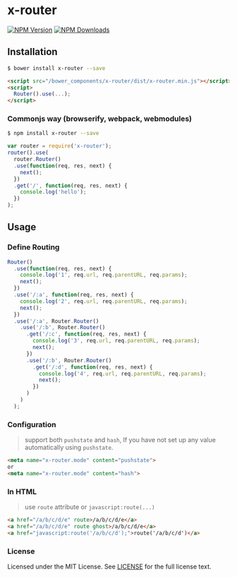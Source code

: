 # x-router

[![NPM Version][npm-image]][npm-url] [![NPM Downloads][downloads-image]][downloads-url]

[npm-image]: https://img.shields.io/npm/v/x-router.svg?style=flat
[npm-url]: https://npmjs.org/package/x-router
[downloads-image]: https://img.shields.io/npm/dm/x-router.svg?style=flat
[downloads-url]: https://npmjs.org/package/x-router

## Installation

```sh
$ bower install x-router --save
```

```html
<script src="/bower_components/x-router/dist/x-router.min.js"></script>
<script>
  Router().use(...);
</script>
```

### Commonjs way (browserify, webpack, webmodules)
```sh
$ npm install x-router --save
```

```javascript
var router = require('x-router');
router().use(
  router.Router()
  .use(function(req, res, next) {
    next();
  })
  .get('/', function(req, res, next) {
    console.log('hello');
  })
);
```


## Usage
### Define Routing
```javascript
Router()
  .use(function(req, res, next) {
    console.log('1', req.url, req.parentURL, req.params);
    next();
  })
  .use('/:a', function(req, res, next) {
    console.log('2', req.url, req.parentURL, req.params);
    next();
  })
  .use('/:a', Router.Router()
    .use('/:b', Router.Router()
      .get('/:c', function(req, res, next) {
        console.log('3', req.url, req.parentURL, req.params);
        next();
      })
      .use('/:b', Router.Router()
        .get('/:d', function(req, res, next) {
          console.log('4', req.url, req.parentURL, req.params);
          next();
        })
      )
    )
  );
```

### Configuration
> support both `pushstate` and `hash`, If you have not set up any value automatically using `pushstate`.

```html
<meta name="x-router.mode" content="pushstate">
or
<meta name="x-router.mode" content="hash">
```

### In HTML
> use `route` attribute or `javascript:route(...)`

```html
<a href="/a/b/c/d/e" route>/a/b/c/d/e</a>
<a href="/a/b/c/d/e" route ghost>/a/b/c/d/e</a>
<a href="javascript:route('/a/b/c/d');">route('/a/b/c/d')</a>
```



### License
Licensed under the MIT License.
See [LICENSE](./LICENSE) for the full license text.
